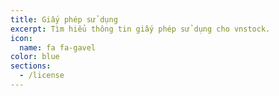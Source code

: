 ```yaml
---
title: Giấy phép sử dụng
excerpt: Tìm hiểu thông tin giấy phép sử dụng cho vnstock.
icon:
  name: fa fa-gavel
color: blue
sections:
  - /license
---
```


